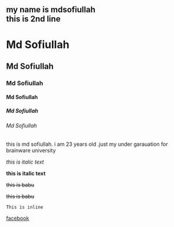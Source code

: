 <!-- markdown learning -->
my name is mdsofiullah<br>
this is 2nd line 
---
# Md Sofiullah

## Md Sofiullah  

### Md Sofiullah 

#### Md Sofiullah 
##### Md Sofiullah 
###### Md Sofiullah 


<p>this is md sofiullah. i am 23 years old .just my under garauation for brainware university </p>

 
 _this is italic text_  

 __this is italic text__

 
 <del>this is babu</del>

 ~~this is babu~~

 `This is inline`

 [facebook][facebooklink]

 [facebooklink]: https://www.facebook.com